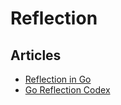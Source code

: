 # Reflection

## Articles
- [Reflection in Go](https://golangbot.com/reflection/)
- [Go Reflection Codex](https://jimmyfrasche.github.io/go-reflection-codex/)